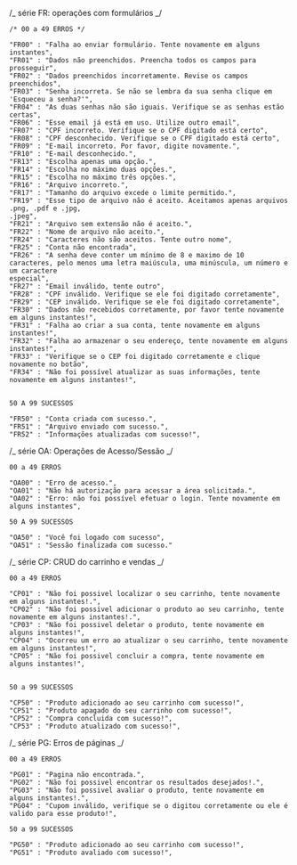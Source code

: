 /_ série FR: operações com formulários _/

    /* 00 a 49 ERROS */

    "FR00" : "Falha ao enviar formulário. Tente novamente em alguns instantes",
    "FR01" : "Dados não preenchidos. Preencha todos os campos para prosseguir",
    "FR02" : "Dados preenchidos incorretamente. Revise os campos preenchidos",
    "FR03" : "Senha incorreta. Se não se lembra da sua senha clique em 'Esqueceu a senha?'",
    "FR04" : "As duas senhas não são iguais. Verifique se as senhas estão certas",
    "FR06" : "Esse email já está em uso. Utilize outro email",
    "FR07" : "CPF incorreto. Verifique se o CPF digitado está certo",
    "FR08" : "CPF desconhecido. Verifique se o CPF digitado está certo",
    "FR09" : "E-mail incorreto. Por favor, digite novamente.",
    "FR10" : "E-mail desconhecido.",
    "FR13" : "Escolha apenas uma opção.",
    "FR14" : "Escolha no máximo duas opções.",
    "FR15" : "Escolha no máximo três opções.",
    "FR16" : "Arquivo incorreto.",
    "FR17" : "Tamanho do arquivo excede o limite permitido.",
    "FR19" : "Esse tipo de arquivo não é aceito. Aceitamos apenas arquivos .png, .pdf e .jpg,
    .jpeg",
    "FR21" : "Arquivo sem extensão não é aceito.",
    "FR22" : "Nome de arquivo não aceito.",
    "FR24" : "Caracteres não são aceitos. Tente outro nome",
    "FR25" : "Conta não encontrada",
    "FR26" : "A senha deve conter um mínimo de 8 e maximo de 10 caracteres, pelo menos uma letra maiúscula, uma minúscula, um número e um caractere
    especial",
    "FR27" : "Email inválido, tente outro",
    "FR28" : "CPF inválido. Verifique se ele foi digitado corretamente",
    "FR29" : "CEP inválido. Verifique se ele foi digitado corretamente",
    "FR30" : "Dados não recebidos corretamente, por favor tente novamente em alguns instantes!",
    "FR31" : "Falha ao criar a sua conta, tente novamente em alguns instantes!",
    "FR32" : "Falha ao armazenar o seu endereço, tente novamente em alguns instantes!",
    "FR33" : "Verifique se o CEP foi digitado corretamente e clique novamente no botão",
    "FR34" : "Não foi possível atualizar as suas informações, tente novamente em alguns instantes!",


    50 A 99 SUCESSOS

    "FR50" : "Conta criada com sucesso.",
    "FR51" : "Arquivo enviado com sucesso.",
    "FR52" : "Informações atualizadas com sucesso!",

/_ série OA: Operações de Acesso/Sessão _/

    00 a 49 ERROS

    "OA00" : "Erro de acesso.",
    "OA01" : "Não há autorização para acessar a área solicitada.",
    "OA02" : "Erro: não foi possível efetuar o login. Tente novamente em alguns instantes",

    50 A 99 SUCESSOS

    "OA50" : "Você foi logado com sucesso",
    "OA51" : "Sessão finalizada com sucesso."

/_ série CP: CRUD do carrinho e vendas _/

    00 a 49 ERROS

    "CP01" : "Não foi possivel localizar o seu carrinho, tente novamente em alguns instantes!.",
    "CP02" : "Não foi possivel adicionar o produto ao seu carrinho, tente novamente em alguns instantes!.",
    "CP03" : "Não foi possivel deletar o produto, tente novamente em alguns instantes!",
    "CP04" : "Ocorreu um erro ao atualizar o seu carrinho, tente novamente em alguns instantes!",
    "CP05" : "Não foi possivel concluir a compra, tente novamente em alguns instantes!",


    50 a 99 SUCESSOS

    "CP50" : "Produto adicionado ao seu carrinho com sucesso!",
    "CP51" : "Produto apagado do seu carrinho com sucesso!",
    "CP52" : "Compra concluida com sucesso!",
    "CP53" : "Produto atualizado com sucesso!",

/_ série PG: Erros de páginas  _/

    00 a 49 ERROS

    "PG01" : "Pagina não encontrada.",
    "PG02" : "Não foi possivel encontrar os resultados desejados!.",
    "PG03" : "Não foi possivel avaliar o produto, tente novamente em alguns instantes!.",
    "PG04" : "Cupom inválido, verifique se o digitou corretamente ou ele é valido para esse produto!",

    50 a 99 SUCESSOS

    "PG50" : "Produto adicionado ao seu carrinho com sucesso!",
    "PG51" : "Produto avaliado com sucesso!",
